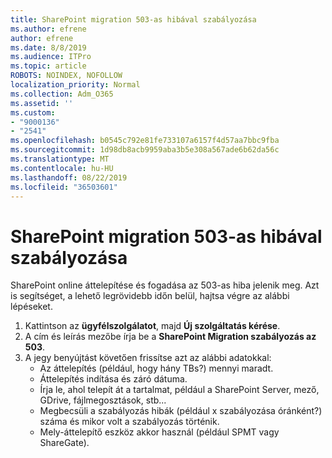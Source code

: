 ```yaml
---
title: SharePoint migration 503-as hibával szabályozása
ms.author: efrene
author: efrene
ms.date: 8/8/2019
ms.audience: ITPro
ms.topic: article
ROBOTS: NOINDEX, NOFOLLOW
localization_priority: Normal
ms.collection: Adm_O365
ms.assetid: ''
ms.custom:
- "9000136"
- "2541"
ms.openlocfilehash: b0545c792e81fe733107a6157f4d57aa7bbc9fba
ms.sourcegitcommit: 1d98db8acb9959aba3b5e308a567ade6b62da56c
ms.translationtype: MT
ms.contentlocale: hu-HU
ms.lasthandoff: 08/22/2019
ms.locfileid: "36503601"
---
```

# <a name="sharepoint-migration-throttling-with-503-errors"></a>SharePoint migration 503-as hibával szabályozása

SharePoint online áttelepítése és fogadása az 503-as hiba jelenik meg. Azt is segítséget, a lehető legrövidebb időn belül, hajtsa végre az alábbi lépéseket. 

1. Kattintson az **ügyfélszolgálatot**, majd **Új szolgáltatás kérése**.
2. A cím és leírás mezőbe írja be a **SharePoint Migration szabályozás az 503**.
3. A jegy benyújtást követően frissítse azt az alábbi adatokkal:
    - Az áttelepítés (például, hogy hány TBs?) mennyi maradt.
    - Áttelepítés indítása és záró dátuma.
    - Írja le, ahol telepít át a tartalmat, például a SharePoint Server, mező, GDrive, fájlmegosztások, stb...
    - Megbecsüli a szabályozás hibák (például x szabályozása óránként?) száma és mikor volt a szabályozás történik.
    - Mely-áttelepítő eszköz akkor használ (például SPMT vagy ShareGate).


